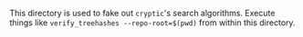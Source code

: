 This directory is used to fake out `cryptic`'s search algorithms.
Execute things like `verify_treehashes --repo-root=$(pwd)` from within this directory.

